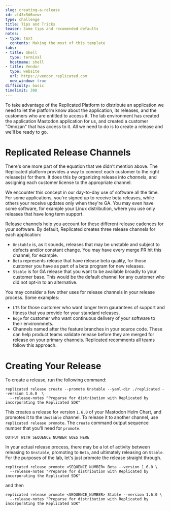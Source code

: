 ```yaml
---
slug: creating-a-release
id: zf43x5d6newr
type: challenge
title: Tips and Tricks
teaser: Some tips and recomended defaults
notes:
- type: text
  contents: Making the most of this template
tabs:
- title: Shell
  type: terminal
  hostname: shell
- title: Vendor
  type: website
  url: https://vendor.replicated.com
  new_window: true
difficulty: basic
timelimit: 300
---
```


To take advantage of the Replicated Platform to distribute
an application we need to let the platform know about the
application, its releases, and the customers who are entitled
to access it. The lab environment has created the application
Mastodon application for us, and created a customer "Omozan" 
that has access to it. All we need to do is to create a 
release and we'll be ready to go.

Replicated Release Channels
===========================

There's one more part of the equation that we didn't mention
above. The Replicated platform provides a way to connect 
each customer to the right release(s) for them. It does this
by organizing release into _channels_, and assigning each
customer license to the appropriate channel.

We encounter this concept in our day-to-day use of software
all the time. For some applications, you're signed up to 
receive beta releases, while others your receive updates only
when they're GA. You may even have some software, for example
your Linux distribution, where you use only releases that
have long term support.

Release channels help you account for these different release
cadences for your software. By default, Replicated creates
three release channels for each application:

* `Unstable` is, as it sounds, releases that may be unstable
   and subject to defects and/or constant change. You may have
   every merge PR hit this channel, for example.
* `Beta` represents release that have release beta quality, for
  those customer you have as part of a beta program for new
  releases.
* `Stable` is for GA release that you want to be available
  broadly to your customer base. This would be the default 
  channel for any customer who did not opt-in to an alternative.

You may consider a few other uses for release channels in your
release process. Some examples:

* `LTS` for those customer who want longer term gaurantees
  of support and fitness that you provide for your standard
  releases.
* `Edge` for customer who want continuous delivery of your
   software to their environmnets.
* Channels named after the feature branches in your source
  code. These can help product teams validate release before
  they are merged for release on your primary channels.
  Replicated recomments all teams follow this approach.

Creating Your Release
=====================

To create a release, run the following command:

```
replicated release create --promote Unstable --yaml-dir ./replicated --version 1.6.0  \
  --release-notes "Preparse for distribution with Replicated by incorporating the Replicated SDK"
```

This creates a release for version `1.6.0` of your Mastodon Helm
Chart, and promotes it to the `Unstable` channel. To release it 
to another channel, use `replicated release promote`. The `create`
command output sequence number that you'll need for `promote`.

```
OUTPUT WITH SEQUENCE NUMBER GOES HERE
```

In your actual release process, there may be a lot of activity
between releasing to `Unstable`, promoting to `Beta`, and 
ultimately releasing on `Stable`. For the purposes of the lab,
let's just promote the release straight through.

```
replicated release promote <SEQUENCE_NUMBER> Beta --version 1.6.0 \
  --release-notes "Preparse for distribution with Replicated by incorporating the Replicated SDK"
```

and then

```
replicated release promote <SEQUENCE_NUMBER> Stable --version 1.6.0 \
  --release-notes "Preparse for distribution with Replicated by incorporating the Replicated SDK"
```
